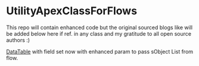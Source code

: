 # UtilityApexClassForFlows

This repo will contain enhanced code but the original sourced blogs like will be added below here if ref. in any class and my gratitude to all open source authors :)

[DataTable](https://santanuboral.blogspot.com/2020/11/LWC-Datatable-from-FieldSet.html) with field set now with enhanced param to pass sObject List from flow.
